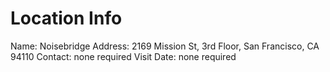 Location Info
=============

Name: Noisebridge
Address: 2169 Mission St, 3rd Floor, San Francisco, CA 94110
Contact: none required
Visit Date: none required